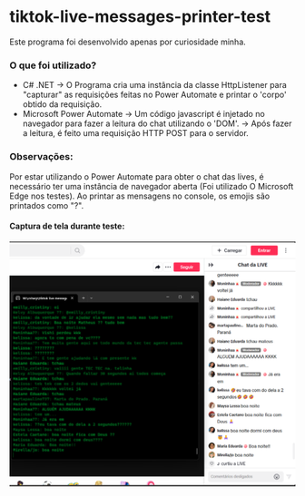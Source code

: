 # tiktok-live-messages-printer-test
Este programa foi desenvolvido apenas por curiosidade minha.
### O que foi utilizado?
- C# .NET
-> O Programa cria uma instância da classe HttpListener para "capturar" as requisições feitas no Power Automate e printar o 'corpo' obtido da requisição.
- Microsoft Power Automate
->  Um código javascript é injetado no navegador para fazer a leitura do chat utilizando o 'DOM'.
->  Após fazer a leitura, é feito uma requisição HTTP POST para o servidor.

### Observações:
Por estar utilizando o Power Automate para obter o chat das lives, é necessário ter uma instância de navegador aberta (Foi utilizado O Microsoft Edge nos testes).
Ao printar as mensagens no console, os emojis são printados como "?".

#### Captura de tela durante teste:
![](https://raw.githubusercontent.com/kledsonzg/tiktok-live-messages-printer-test/main/screenshots/Captura%20de%20tela%202023-08-30%20003717.png)
